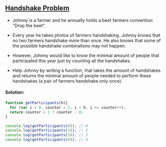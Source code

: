 ## [Handshake Problem](https://www.codewars.com/kata/5574835e3e404a0bed00001b)

- Johnny is a farmer and he annually holds a beet farmers convention "Drop the beet".

- Every year he takes photos of farmers handshaking. Johnny knows that no two farmers handshake more than once. He also knows that some of the possible handshake combinations may not happen.

- However, Johnny would like to know the minimal amount of people that participated this year just by counting all the handshakes.

- Help Johnny by writing a function, that takes the amount of handshakes and returns the minimal amount of people needed to perform these handshakes (a pair of farmers handshake only once).

#### Solution:

```js
function getParticipants(h){
  for (var i = 0, counter = 1; i < h; i += counter++);
  return counter > 1 ? counter : 0;
}

console.log(getParticipants(0)); // 0
console.log(getParticipants(1)); // 2
console.log(getParticipants(3)); // 3
console.log(getParticipants(6)); // 4
```